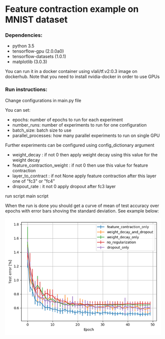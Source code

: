 # Feature contraction example on MNIST dataset

### Dependencies:
* python 3.5
* tensorflow-gpu (2.0.0a0)
* tensorflow-datasets (1.0.1)
* matplotlib (3.0.3)

You can run it in a docker container using vlali/tf.v2:0.3 image on dockerhub.
Note that you need to install nvidia-docker in order to use GPUs

### Run instructions:
Change configurations in main.py file

You can set:
* epochs: number of epochs to run for each experiment
* number_runs: number of experiments to run for one configuration
* batch_size: batch size to use
* parallel_processes: how many parallel experiments to run on single GPU

Further experiments can be configured using config_dictionary argument
* weight_decay :                 if not 0 then apply weight decay using this value for the weight decay
* feature_contraction_weight :   if not 0 then use this value for feature contraction
* layer_to_contract :            if not None apply feature contraction after this layer one of "fc3" or "fc4"
* dropout_rate :                 it not 0 apply dropout after fc3 layer

run script main script

When the run is done you should get a curve of mean of test accuracy over epochs with 
error bars shoving the standard deviation. See example below:

![example run](Test_error.png)
